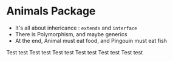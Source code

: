 Animals Package
=====

* It's all about inhericance : `extends` and `interface`
* There is Polymorphism, and maybe generics
* At the end, Animal must eat food, and Pingouin must eat fish



Test test
Test test Test test Test test Test test Test test